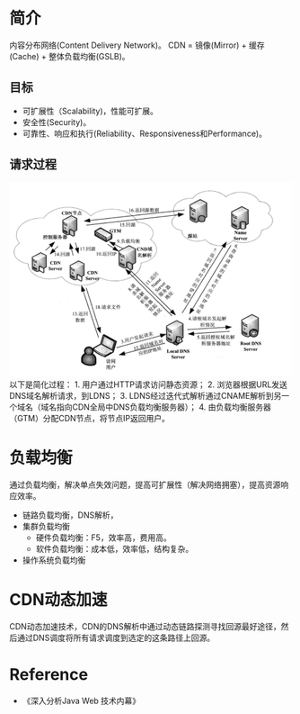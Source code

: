 # 简介
内容分布网络(Content Delivery Network)。
CDN = 镜像(Mirror) + 缓存(Cache) + 整体负载均衡(GSLB)。
## 目标
- 可扩展性（Scalability)，性能可扩展。
- 安全性(Security)。
- 可靠性、响应和执行(Reliability、Responsiveness和Performance)。
## 请求过程
![](/images/web/dns.PNG)
以下是简化过程：
    1. 用户通过HTTP请求访问静态资源；
    2. 浏览器根据URL发送DNS域名解析请求，到LDNS；
    3. LDNS经过迭代式解析通过CNAME解析到另一个域名（域名指向CDN全局中DNS负载均衡服务器）；
    4. 由负载均衡服务器（GTM）分配CDN节点，将节点IP返回用户。 

# 负载均衡
通过负载均衡，解决单点失效问题，提高可扩展性（解决网络拥塞），提高资源响应效率。
- 链路负载均衡，DNS解析，
- 集群负载均衡
    - 硬件负载均衡：F5，效率高，费用高。
    - 软件负载均衡：成本低，效率低，结构复杂。
- 操作系统负载均衡

# CDN动态加速
CDN动态加速技术，CDN的DNS解析中通过动态链路探测寻找回源最好途径，然后通过DNS调度将所有请求调度到选定的这条路径上回源。

# Reference
- 《深入分析Java Web 技术内幕》
